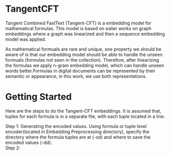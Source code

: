 # TangentCFT
Tangent Combined FastText (Tangent-CFT) is a embedding model for mathematical formulas. 
This model is based on ealier works on graph embeddings where a graph was linearized and then a sequence embedding model was applied.

As mathematical formuals are rare and unique, one property we should be aware of is that our embedding model should be able to handle the unseen formuals (formulas not seen in the collection). Therefore, after linearizing the formulas we apply n-gram embedding model, which can handle unseen words better.Formulas in digital documents can be represented by their semantic or appearance, in this work, we use both representations.

# Getting Started
Here are the steps to do the Tangent-CFT embeddings. It is assumed that, tuples for each formula is in a separate file, with each tuple located in a line.

</bold> Step 1: Generating the encoded values.
  Using formula or tuple level encoder(located in Embedding Preprocessing directory), specify the directory where the formula tuples are at (-sd) and where to save the encoded values (-dd).  
</bold> Step 2: 
